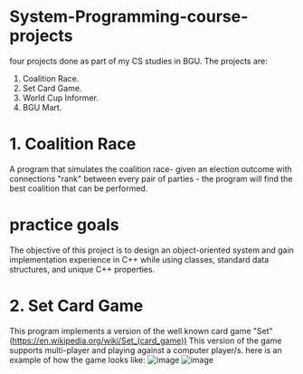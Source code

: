 # System-Programming-course-projects
four projects done as part of my CS studies in BGU.
The projects are:
1. Coalition Race.
2. Set Card Game.
3. World Cup Informer.
4. BGU Mart.

# 1. Coalition Race
A program that simulates the coalition race- given an election outcome with connections "rank" between every pair of parties - the program will find the best coalition that can be performed.

# practice goals
The objective of this project is to design an object-oriented system and gain
implementation experience in C++ while using classes, standard data structures, and unique
C++ properties.

# 2. Set Card Game
This program implements a version of the well known card game "Set" (https://en.wikipedia.org/wiki/Set_(card_game))
This version of the game supports multi-player and playing against a computer player/s.
here is an example of how the game looks like:
![image](https://user-images.githubusercontent.com/117899740/220136643-588bf39b-0752-45e2-bb75-0031a7561caa.png)
![image](https://user-images.githubusercontent.com/117899740/220136677-b60c2a3d-2b60-4521-a38e-cf9fe4034cbc.png)
